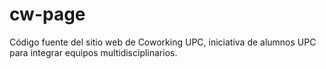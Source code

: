 # cw-page
Código fuente del sitio web de Coworking UPC, iniciativa de alumnos UPC para integrar equipos multidisciplinarios.
